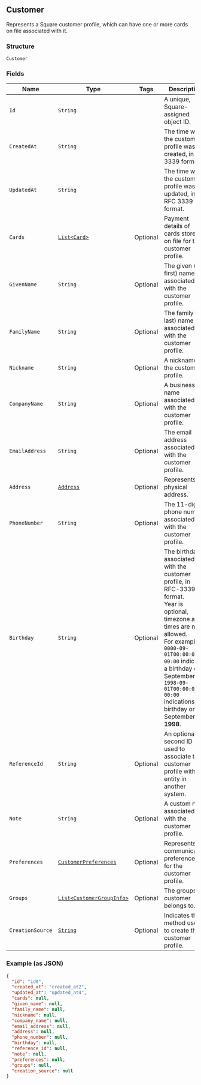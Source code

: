 ## Customer

Represents a Square customer profile, which can have one or more
cards on file associated with it.

### Structure

`Customer`

### Fields

| Name | Type | Tags | Description |
|  --- | --- | --- | --- |
| `Id` | `String` |  | A unique, Square-assigned object ID. |
| `CreatedAt` | `String` |  | The time when the customer profile was created, in RFC 3339 format. |
| `UpdatedAt` | `String` |  | The time when the customer profile was last updated, in RFC 3339 format. |
| `Cards` | [`List<Card>`](/doc/models/card.md) | Optional | Payment details of cards stored on file for the customer profile. |
| `GivenName` | `String` | Optional | The given (i.e., first) name associated with the customer profile. |
| `FamilyName` | `String` | Optional | The family (i.e., last) name associated with the customer profile. |
| `Nickname` | `String` | Optional | A nickname for the customer profile. |
| `CompanyName` | `String` | Optional | A business name associated with the customer profile. |
| `EmailAddress` | `String` | Optional | The email address associated with the customer profile. |
| `Address` | [`Address`](/doc/models/address.md) | Optional | Represents a physical address. |
| `PhoneNumber` | `String` | Optional | The 11-digit phone number associated with the customer profile. |
| `Birthday` | `String` | Optional | The birthday associated with the customer profile, in RFC-3339 format.<br>Year is optional, timezone and times are not allowed.<br>For example: `0000-09-01T00:00:00-00:00` indicates a birthday on September 1st.<br>`1998-09-01T00:00:00-00:00` indications a birthday on September 1st __1998__. |
| `ReferenceId` | `String` | Optional | An optional, second ID used to associate the customer profile with an<br>entity in another system. |
| `Note` | `String` | Optional | A custom note associated with the customer profile. |
| `Preferences` | [`CustomerPreferences`](/doc/models/customer-preferences.md) | Optional | Represents communication preferences for the customer profile. |
| `Groups` | [`List<CustomerGroupInfo>`](/doc/models/customer-group-info.md) | Optional | The groups the customer belongs to. |
| `CreationSource` | [`String`](/doc/models/customer-creation-source.md) | Optional | Indicates the method used to create the customer profile. |

### Example (as JSON)

```json
{
  "id": "id0",
  "created_at": "created_at2",
  "updated_at": "updated_at4",
  "cards": null,
  "given_name": null,
  "family_name": null,
  "nickname": null,
  "company_name": null,
  "email_address": null,
  "address": null,
  "phone_number": null,
  "birthday": null,
  "reference_id": null,
  "note": null,
  "preferences": null,
  "groups": null,
  "creation_source": null
}
```

